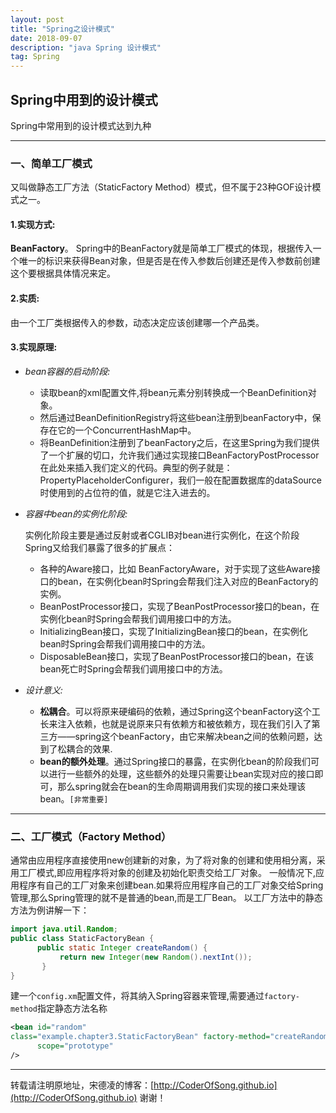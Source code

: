 ```yaml
---
layout: post
title: "Spring之设计模式"
date: 2018-09-07 
description: "java Spring 设计模式"
tag: Spring 
---   
```


## Spring中用到的设计模式

Spring中常用到的设计模式达到九种

----------

### 一、简单工厂模式

又叫做静态工厂方法（StaticFactory Method）模式，但不属于23种GOF设计模式之一。  

#### **1.实现方式:**

**BeanFactory**。 Spring中的BeanFactory就是简单工厂模式的体现，根据传入一个唯一的标识来获得Bean对象，但是否是在传入参数后创建还是传入参数前创建这个要根据具体情况来定。

 #### **2.实质:**

由一个工厂类根据传入的参数，动态决定应该创建哪一个产品类。 

#### **3.实现原理:**

- *bean容器的启动阶段:*

  - 读取bean的xml配置文件,将bean元素分别转换成一个BeanDefinition对象。
  - 然后通过BeanDefinitionRegistry将这些bean注册到beanFactory中，保存在它的一个ConcurrentHashMap中。
  - 将BeanDefinition注册到了beanFactory之后，在这里Spring为我们提供了一个扩展的切口，允许我们通过实现接口BeanFactoryPostProcessor 在此处来插入我们定义的代码。典型的例子就是：PropertyPlaceholderConfigurer，我们一般在配置数据库的dataSource时使用到的占位符的值，就是它注入进去的。

- *容器中bean的实例化阶段:*

  实例化阶段主要是通过反射或者CGLIB对bean进行实例化，在这个阶段Spring又给我们暴露了很多的扩展点：  

  - 各种的Aware接口，比如 BeanFactoryAware，对于实现了这些Aware接口的bean，在实例化bean时Spring会帮我们注入对应的BeanFactory的实例。
  - BeanPostProcessor接口，实现了BeanPostProcessor接口的bean，在实例化bean时Spring会帮我们调用接口中的方法。
  - InitializingBean接口，实现了InitializingBean接口的bean，在实例化bean时Spring会帮我们调用接口中的方法。
  - DisposableBean接口，实现了BeanPostProcessor接口的bean，在该bean死亡时Spring会帮我们调用接口中的方法。

- *设计意义:*

  - **松耦合**。可以将原来硬编码的依赖，通过Spring这个beanFactory这个工长来注入依赖，也就是说原来只有依赖方和被依赖方，现在我们引入了第三方——spring这个beanFactory，由它来解决bean之间的依赖问题，达到了松耦合的效果.
  - **bean的额外处理**。通过Spring接口的暴露，在实例化bean的阶段我们可以进行一些额外的处理，这些额外的处理只需要让bean实现对应的接口即可，那么spring就会在bean的生命周期调用我们实现的接口来处理该bean。`[非常重要]`

-----------------

### 二、工厂模式（Factory Method）

通常由应用程序直接使用new创建新的对象，为了将对象的创建和使用相分离，采用工厂模式,即应用程序将对象的创建及初始化职责交给工厂对象。
一般情况下,应用程序有自己的工厂对象来创建bean.如果将应用程序自己的工厂对象交给Spring管理,那么Spring管理的就不是普通的bean,而是工厂Bean。
以工厂方法中的静态方法为例讲解一下：

```java
import java.util.Random;
public class StaticFactoryBean {
      public static Integer createRandom() {
           return new Integer(new Random().nextInt());
       }
}
```

建一个`config.xm`配置文件，将其纳入Spring容器来管理,需要通过`factory-method`指定静态方法名称

```xml
<bean id="random"
class="example.chapter3.StaticFactoryBean" factory-method="createRandom" 
      scope="prototype"
/>
```







------------------------

转载请注明原地址，宋德凌的博客：[http://CoderOfSong.github.io](http://CoderOfSong.github.io) 谢谢！